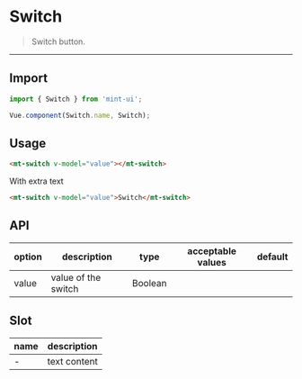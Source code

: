 # Switch

> Switch button.

---------------

## Import

```javascript
import { Switch } from 'mint-ui';

Vue.component(Switch.name, Switch);
```

## Usage

```html
<mt-switch v-model="value"></mt-switch>
```

With extra text

```html
<mt-switch v-model="value">Switch</mt-switch>
```

## API
| option | description | type | acceptable values | default |
|------|-------|---------|-------|--------|
| value | value of the switch | Boolean | | |

## Slot

| name | description |
|------|--------|
| - | text content |